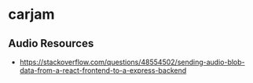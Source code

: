 # carjam

## Audio Resources 
- https://stackoverflow.com/questions/48554502/sending-audio-blob-data-from-a-react-frontend-to-a-express-backend